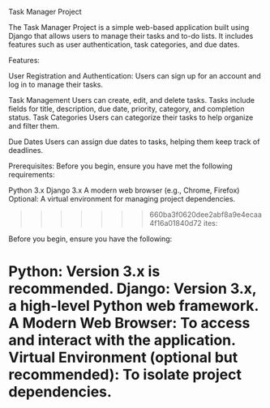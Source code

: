 Task Manager Project


The Task Manager Project is a simple web-based application built using Django that allows users to manage their tasks and to-do lists. It includes features such as user authentication, task categories, and due dates.

Features:

User Registration and Authentication:
Users can sign up for an account and log in to manage their tasks.

Task Management
Users can create, edit, and delete tasks.
Tasks include fields for title, description, due date, priority, category, and completion status.
Task Categories
Users can categorize their tasks to help organize and filter them.

Due Dates
Users can assign due dates to tasks, helping them keep track of deadlines.


Prerequisites:
Before you begin, ensure you have met the following requirements:

Python 3.x
Django 3.x
A modern web browser (e.g., Chrome, Firefox)
Optional: A virtual environment for managing project dependencies.
>>>>>>> 660ba3f0620dee2abf8a9e4ecaa4f16a01840d72
ites:

Before you begin, ensure you have the following:

Python: Version 3.x is recommended.
Django: Version 3.x, a high-level Python web framework.
A Modern Web Browser: To access and interact with the application.
Virtual Environment (optional but recommended): To isolate project dependencies.
=======
